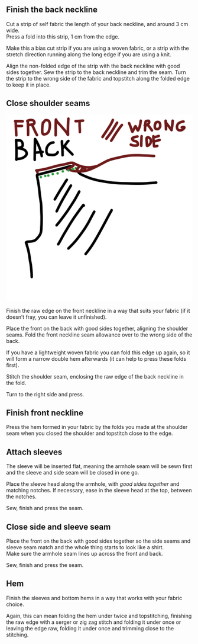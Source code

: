 ## Finish the back neckline

Cut a strip of self fabric the length of your back neckline, and around 3 cm wide.\
Press a fold into this strip, 1 cm from the edge.

<Tip>

Make this a bias cut strip if you are using a woven fabric,
or a strip with the stretch direction running along the long edge if you are using a knit.

</Tip>

Align the non-folded edge of the strip with the back neckline with good sides together.
Sew the strip to the back neckline and trim the seam. Turn the strip to the wrong side of the fabric
and topstitch along the folded edge to keep it in place.

## Close shoulder seams

![This drawing was too nice not to use](neckline.jpg)

Finish the raw edge on the front neckline in a way that suits your fabric
(if it doesn’t fray, you can leave it unfinished).

Place the front on the back with good sides together, aligning the shoulder seams.
Fold the front neckline seam allowance over to the wrong side of the back.

If you have a lightweight woven fabric you can fold this edge up again, so it will form a narrow
double hem afterwards (it can help to press these folds first).

Stitch the shoulder seam, enclosing the raw edge of the back neckline in the fold.

Turn to the right side and press.

## Finish front neckline

Press the hem formed in your fabric by the folds you made at the shoulder seam when you closed the shoulder and topstitch close to the edge.

## Attach sleeves

The sleeve will be inserted flat, meaning the armhole seam will be sewn first and the sleeve
and side seam will be closed in one go.

Place the sleeve head along the armhole, with *good sides together* and matching notches.
If necessary, ease in the sleeve head at the top, between the notches.

Sew, finish and press the seam.

## Close side and sleeve seam

Place the front on the back with good sides together so the side seams and sleeve seam
match and the whole thing starts to look like a shirt.\
Make sure the armhole seam lines up across the front and back.

Sew, finish and press the seam.

## Hem

Finish the sleeves and bottom hems in a way that works with your fabric choice.

Again, this can mean folding the hem under twice and topstitching, finishing the raw edge with a serger
or zig zag stitch and folding it under once or leaving the edge raw, folding it under once and
trimming close to the stitching.
